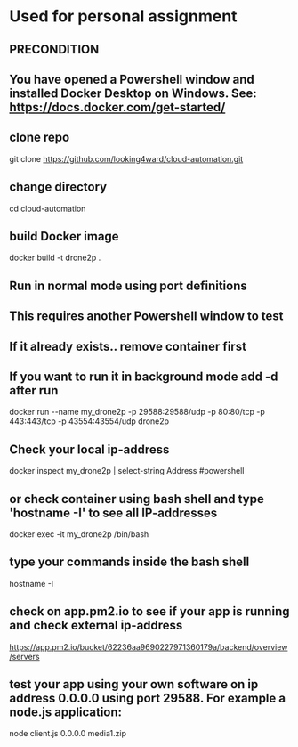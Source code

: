 # Used for personal assignment

## PRECONDITION
## You have opened a Powershell window and installed Docker Desktop on Windows. See: https://docs.docker.com/get-started/

## clone repo
git clone https://github.com/looking4ward/cloud-automation.git

## change directory
cd cloud-automation

## build Docker image
docker build -t drone2p .

## Run in normal mode using port definitions
## This requires another Powershell window to test
## If it already exists.. remove container first
## If you want to run it in background mode add -d after run
docker run --name my_drone2p -p 29588:29588/udp -p 80:80/tcp -p 443:443/tcp -p 43554:43554/udp drone2p

## Check your local ip-address
docker inspect my_drone2p | select-string Address  #powershell

## or check container using bash shell and type 'hostname -I' to see all IP-addresses
docker exec -it my_drone2p /bin/bash 

## type your commands inside the bash shell
hostname -I

## check on app.pm2.io to see if your app is running and check external ip-address
https://app.pm2.io/bucket/62236aa9690227971360179a/backend/overview/servers

## test your app using your own software on ip address 0.0.0.0 using port 29588. For example a node.js application:
node client.js 0.0.0.0 media1.zip
